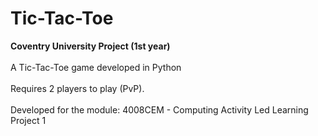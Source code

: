 # Tic-Tac-Toe
<strong>Coventry University Project (1st year)</strong>
<br>
<br>
A Tic-Tac-Toe game developed in Python
<br>
<br>
Requires 2 players to play (PvP).
<br>
<br>
Developed for the module: 4008CEM - Computing Activity Led Learning Project 1
